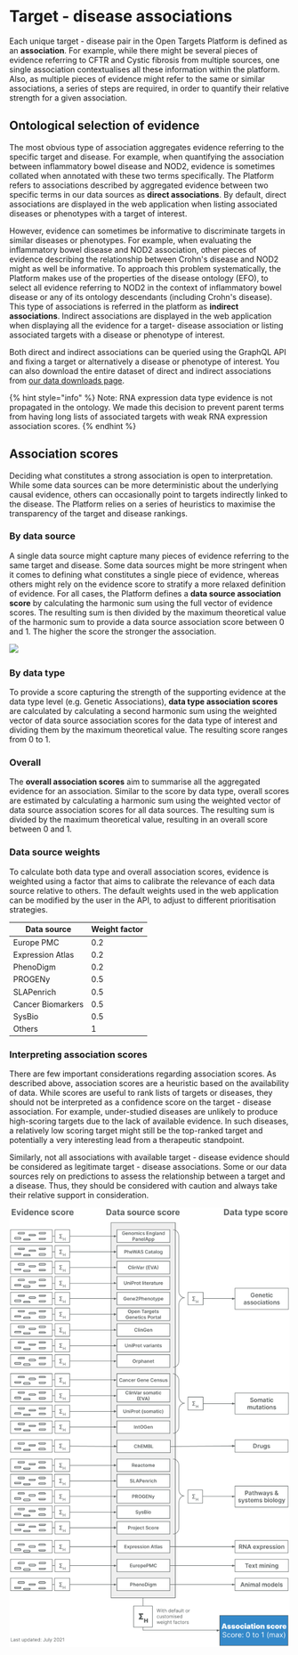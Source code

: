 # Target - disease associations

Each unique target - disease pair in the Open Targets Platform is defined as an **association**. For example, while there might be several pieces of evidence referring to CFTR and Cystic fibrosis from multiple sources, one single association contextualises all these information within the platform. Also, as multiple pieces of evidence might refer to the same or similar associations, a series of steps are required, in order to quantify their relative strength for a given association.

## Ontological selection of evidence

The most obvious type of association aggregates evidence referring to the specific target and disease. For example, when quantifying the association between inflammatory bowel disease and NOD2, evidence is sometimes collated when annotated with these two terms specifically. The Platform refers to associations described by aggregated evidence between two specific terms in our data sources as **direct associations**. By default, direct associations are displayed in the web application when listing associated diseases or phenotypes with a target of interest.

However, evidence can sometimes be informative to discriminate targets in similar diseases or phenotypes. For example, when evaluating the inflammatory bowel disease and NOD2 association, other pieces of evidence describing the relationship between Crohn's disease and NOD2 might as well be informative. To approach this problem systematically, the Platform makes use of the properties of the disease ontology (EFO), to select all evidence referring to NOD2 in the context of inflammatory bowel disease or any of its ontology descendants (including Crohn's disease). This type of associations is referred in the platform as **indirect associations**. Indirect associations are displayed in the web application when displaying all the evidence for a target- disease association or listing associated targets with a disease or phenotype of interest.

Both direct and indirect associations can be queried using the GraphQL API and fixing a target or alternatively a disease or phenotype of interest. You can also download the entire dataset of direct and indirect associations from [our data downloads page](https://platform.opentargets.org/downloads).

{% hint style="info" %}
Note: RNA expression data type evidence is not propagated in the ontology. We made this decision to prevent parent terms from having long lists of associated targets with weak RNA expression association scores.
{% endhint %}

## Association scores

Deciding what constitutes a strong association is open to interpretation. While some data sources can be more deterministic about the underlying causal evidence, others can occasionally point to targets indirectly linked to the disease. The Platform relies on a series of heuristics to maximise the transparency of the target and disease rankings.

### By data source

A single data source might capture many pieces of evidence referring to the same target and disease. Some data sources might be more stringent when it comes to defining what constitutes a single piece of evidence, whereas others might rely on the evidence score to stratify a more relaxed definition of evidence. For all cases, the Platform defines a **data source association score** by calculating the harmonic sum using the full vector of evidence scores. The resulting sum is then divided by the maximum theoretical value of the harmonic sum to provide a data source association score between 0 and 1. The higher the score the stronger the association.

![](.gitbook/assets/Scoring\_Harmonic\_Sum\_Visual.png)

### By data type

To provide a score capturing the strength of the supporting evidence at the data type level (e.g. Genetic Associations), **data type association scores** are calculated by calculating a second harmonic sum using the weighted vector of data source association scores for the data type of interest and dividing them by the maximum theoretical value. The resulting score ranges from 0 to 1.

### Overall

The **overall association scores** aim to summarise all the aggregated evidence for an association. Similar to the score by data type, overall scores are estimated by calculating a harmonic sum using the weighted vector of data source association scores for all data sources. The resulting sum is divided by the maximum theoretical value, resulting in an overall score between 0 and 1.

### Data source weights

To calculate both data type and overall association scores, evidence is weighted using a factor that aims to calibrate the relevance of each data source relative to others. The default weights used in the web application can be modified by the user in the API, to adjust to different prioritisation strategies.

| Data source       | Weight factor |
| ----------------- | ------------- |
| Europe PMC        | 0.2           |
| Expression Atlas  | 0.2           |
| PhenoDigm         | 0.2           |
| PROGENy           | 0.5           |
| SLAPenrich        | 0.5           |
| Cancer Biomarkers | 0.5           |
| SysBio            | 0.5           |
| Others            | 1             |

### Interpreting association scores

There are few important considerations regarding association scores. As described above, association scores are a heuristic based on the availability of data. While scores are useful to rank lists of targets or diseases, they should not be interpreted as a confidence score on the target - disease association. For example, under-studied diseases are unlikely to produce high-scoring targets due to the lack of available evidence. In such diseases, a relatively low scoring target might still be the top-ranked target and potentially a very interesting lead from a therapeutic standpoint.

Similarly, not all associations with available target - disease evidence should be considered as legitimate target - disease associations. Some or our data sources rely on predictions to assess the relationship between a target and a disease. Thus, they should be considered with caution and always take their relative support in consideration.

![](<.gitbook/assets/Association score (documentation image) - July 2021.png>)

